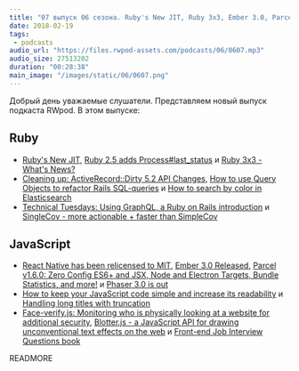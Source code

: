 ```yaml
---
title: "07 выпуск 06 сезона. Ruby's New JIT, Ruby 3x3, Ember 3.0, Parcel v1.6.0, Phaser 3.0, SingleCov, Face-verify.js, Blotter.js и прочее"
date: 2018-02-19
tags:
 - podcasts
audio_url: "https://files.rwpod-assets.com/podcasts/06/0607.mp3"
audio_size: 27513202
duration: "00:28:38"
main_image: "/images/static/06/0607.png"
---
```


Добрый день уважаемые слушатели. Представляем новый выпуск подкаста RWpod. В этом выпуске:

## Ruby

 - [Ruby's New JIT](https://medium.com/square-corner-blog/rubys-new-jit-91a5c864dd10), [Ruby 2.5 adds Process#last_status](https://medium.com/@atul9/ruby-2-5-adds-process-last-status-690fe5dc369a) и [Ruby 3x3 - What's News?](https://planetruby.github.io/calendar/ruby3x3)
 - [Cleaning up: ActiveRecord::Dirty 5.2 API Changes](https://www.ombulabs.com/blog/rails/upgrades/active-record-5-1-api-changes.html), [How to use Query Objects to refactor Rails SQL-queries](https://mkdev.me/en/posts/how-to-use-query-objects-to-refactor-rails-sql-queries) и [How to search by color in Elasticsearch](https://www.cookieshq.co.uk/posts/elasticsearch-searching-by-colour)
 - [Technical Tuesdays: Using GraphQL, a Ruby on Rails introduction](https://medium.com/@UnicornAgency/you-should-be-using-graphql-a-ruby-introduction-9b1de3b001dd) и [SingleCov - more actionable + faster than SimpleCov](https://github.com/grosser/single_cov)

## JavaScript

 - [React Native has been relicensed to MIT](https://github.com/facebook/react-native/commit/26684cf3adf4094eb6c405d345a75bf8c7c0bf88), [Ember 3.0 Released](https://emberjs.com/blog/2018/02/14/ember-3-0-released.html), [Parcel v1.6.0: Zero Config ES6+ and JSX, Node and Electron Targets, Bundle Statistics, and more!](https://medium.com/@devongovett/parcel-v1-6-0-46f4a2514668) и [Phaser 3.0 is out](https://phaser.io/)
 - [How to keep your JavaScript code simple and increase its readability](https://medium.freecodecamp.org/how-to-keep-your-javascript-code-simple-and-increase-its-readability-94d6a949afc4) и [Handling long titles with truncation](https://assortment.io/posts/handling-long-titles-with-truncation)
 - [Face-verify.js: Monitoring who is physically looking at a website for additional security](https://blog.machinebox.io/face-verify-js-monitoring-who-is-looking-at-a-website-for-additional-security-1d6025a8fedd), [Blotter.js - a JavaScript API for drawing unconventional text effects on the web](https://blotter.js.org/) и [Front-end Job Interview Questions book](https://github.com/yangshun/front-end-interview-handbook)

READMORE
